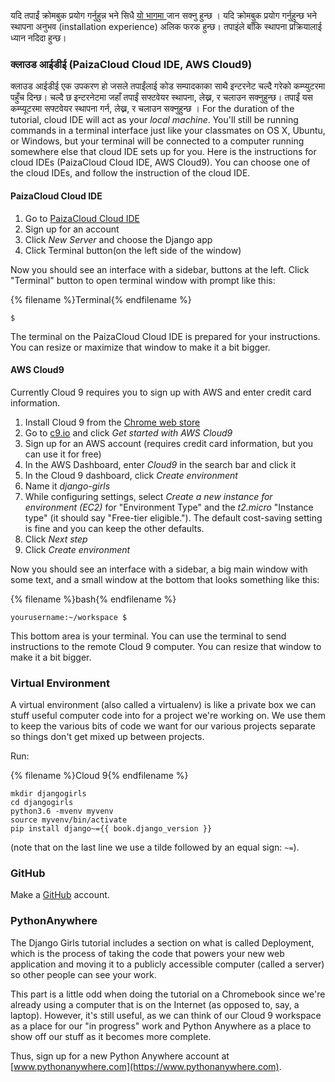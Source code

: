 यदि तपाईं क्रोमबुक प्रयोग गर्नुहुन्न भने सिधै [ यो भागमा ](http://tutorial.djangogirls.org/en/installation/#install-python) जान सक्नु हुन्छ । यदि क्रोमबुक प्रयोग गर्नुहुन्छ भने स्थापना अनुभव (installation experience) अलिक फरक हुन्छ। तपाइंले बाँकि स्थापना प्रक्रियालाई ध्यान नदिदा हुन्छ।

### क्लाउड आईडीई (PaizaCloud Cloud IDE, AWS Cloud9)

क्लाउड आईडीई एक उपकरण हो जसले तपाईंलाई कोड सम्पादकाका साथै इन्टरनेट चल्दै गरेको कम्प्युटरमा पहुँच दिन्छ। चल्दै छ इन्टरनेटमा जहाँ तपाईं सफ्टवेयर स्थापना, लेख्न, र चलाउन सक्नुहुन्छ। तपाईं यस कम्प्यूटरमा सफ्टवेयर स्थापना गर्न, लेख्न, र चलाउन सक्नुहुन्छ । For the duration of the tutorial, cloud IDE will act as your *local machine*. You'll still be running commands in a terminal interface just like your classmates on OS X, Ubuntu, or Windows, but your terminal will be connected to a computer running somewhere else that cloud IDE sets up for you. Here is the instructions for cloud IDEs (PaizaCloud Cloud IDE, AWS Cloud9). You can choose one of the cloud IDEs, and follow the instruction of the cloud IDE.

#### PaizaCloud Cloud IDE

1. Go to [PaizaCloud Cloud IDE](https://paiza.cloud/)
2. Sign up for an account
3. Click *New Server* and choose the Django app
4. Click Terminal button(on the left side of the window)

Now you should see an interface with a sidebar, buttons at the left. Click "Terminal" button to open terminal window with prompt like this:

{% filename %}Terminal{% endfilename %}

    $
    

The terminal on the PaizaCloud Cloud IDE is prepared for your instructions. You can resize or maximize that window to make it a bit bigger.

#### AWS Cloud9

Currently Cloud 9 requires you to sign up with AWS and enter credit card information.

1. Install Cloud 9 from the [Chrome web store](https://chrome.google.com/webstore/detail/cloud9/nbdmccoknlfggadpfkmcpnamfnbkmkcp)
2. Go to [c9.io](https://c9.io) and click *Get started with AWS Cloud9*
3. Sign up for an AWS account (requires credit card information, but you can use it for free)
4. In the AWS Dashboard, enter *Cloud9* in the search bar and click it
5. In the Cloud 9 dashboard, click *Create environment*
6. Name it *django-girls*
7. While configuring settings, select *Create a new instance for environment (EC2)* for "Environment Type" and the *t2.micro* "Instance type" (it should say "Free-tier eligible."). The default cost-saving setting is fine and you can keep the other defaults.
8. Click *Next step*
9. Click *Create environment*

Now you should see an interface with a sidebar, a big main window with some text, and a small window at the bottom that looks something like this:

{% filename %}bash{% endfilename %}

    yourusername:~/workspace $
    

This bottom area is your terminal. You can use the terminal to send instructions to the remote Cloud 9 computer. You can resize that window to make it a bit bigger.

### Virtual Environment

A virtual environment (also called a virtualenv) is like a private box we can stuff useful computer code into for a project we're working on. We use them to keep the various bits of code we want for our various projects separate so things don't get mixed up between projects.

Run:

{% filename %}Cloud 9{% endfilename %}

    mkdir djangogirls
    cd djangogirls
    python3.6 -mvenv myvenv
    source myvenv/bin/activate
    pip install django~={{ book.django_version }}
    

(note that on the last line we use a tilde followed by an equal sign: `~=`).

### GitHub

Make a [GitHub](https://github.com) account.

### PythonAnywhere

The Django Girls tutorial includes a section on what is called Deployment, which is the process of taking the code that powers your new web application and moving it to a publicly accessible computer (called a server) so other people can see your work.

This part is a little odd when doing the tutorial on a Chromebook since we're already using a computer that is on the Internet (as opposed to, say, a laptop). However, it's still useful, as we can think of our Cloud 9 workspace as a place for our "in progress" work and Python Anywhere as a place to show off our stuff as it becomes more complete.

Thus, sign up for a new Python Anywhere account at [www.pythonanywhere.com](https://www.pythonanywhere.com).